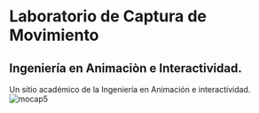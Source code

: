 # Laboratorio de Captura de Movimiento
## Ingeniería en Animaciòn e Interactividad.
Un sitio académico de la Ingeniería en Animación e interactividad.
![mocap5](https://github.com/user-attachments/assets/519907e1-c596-4d53-90eb-a242edfed7c9)
